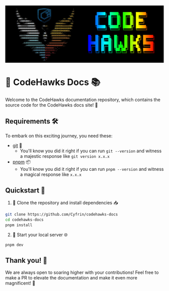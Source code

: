 [![](./static/codehawks-banner-ascii.png)](https://www.codehawks.com/)

# 🦅 CodeHawks Docs 📚
Welcome to the CodeHawks documentation repository, which contains the source code for the CodeHawks docs site! 🚀

## Requirements 🛠️

To embark on this exciting journey, you need these:

- [git](https://git-scm.com/book/en/v2/Getting-Started-Installing-Git) 🌿
  - You'll know you did it right if you can run `git --version` and witness a majestic response like `git version x.x.x`
- [pnpm](https://pnpm.io/) 📦
  - You'll know you did it right if you can run `pnpm --version` and witness a magical response like `x.x.x`

## Quickstart 🚀

1. 🐣 Clone the repository and install dependencies 📥
```bash
git clone https://github.com/Cyfrin/codehawks-docs
cd codehawks-docs
pnpm install
```

2. 🏁 Start your local server 🌐
```bash
pnpm dev
```

## Thank you! 🙌
We are always open to soaring higher with your contributions! Feel free to make a PR to elevate the documentation and make it even more magnificent! 🌟
